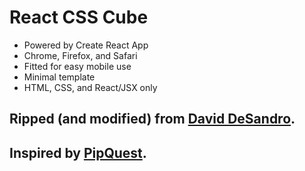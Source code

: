 # React CSS Cube

* Powered by Create React App
* Chrome, Firefox, and Safari
* Fitted for easy mobile use
* Minimal template
* HTML, CSS, and React/JSX only

## Ripped (and modified) from [David DeSandro](https://3dtransforms.desandro.com/cube).
## Inspired by [PipQuest](http://pipquest.gregorterrill.com).
